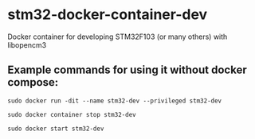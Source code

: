 # stm32-docker-container-dev
Docker container for developing STM32F103 (or many others) with libopencm3

## Example commands for using it without docker compose:

`sudo docker run -dit --name stm32-dev --privileged stm32-dev`

`sudo docker container stop stm32-dev`

`sudo docker start stm32-dev`
